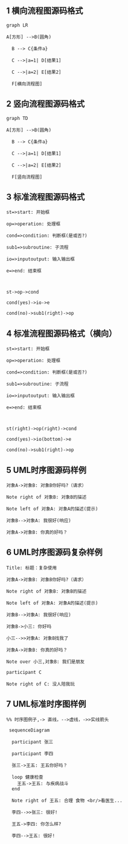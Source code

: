 ## 1 横向流程图源码格式



```mermaid
graph LR

A[方形] -->B(圆角)

  B --> C{条件a}

  C -->|a=1| D[结果1]

  C -->|a=2| E[结果2]

  F[横向流程图]
```



## 2 竖向流程图源码格式

``` mermaid
graph TD

A[方形] -->B(圆角)

  B --> C{条件a}

  C -->|a=1| D[结果1]

  C -->|a=2| E[结果2]

  F[竖向流程图]
```

## 3 标准流程图源码格式

``` flow
st=>start: 开始框

op=>operation: 处理框

cond=>condition: 判断框(是或否?)

sub1=>subroutine: 子流程

io=>inputoutput: 输入输出框

e=>end: 结束框



st->op->cond

cond(yes)->io->e

cond(no)->sub1(right)->op
```

## 4 标准流程图源码格式（横向）

``` flow
st=>start: 开始框

op=>operation: 处理框

cond=>condition: 判断框(是或否?)

sub1=>subroutine: 子流程

io=>inputoutput: 输入输出框

e=>end: 结束框



st(right)->op(right)->cond

cond(yes)->io(bottom)->e

cond(no)->sub1(right)->op
```

## 5 UML时序图源码样例

```sequence
对象A->对象B: 对象B你好吗?（请求）

Note right of 对象B: 对象B的描述

Note left of 对象A: 对象A的描述(提示)

对象B-->对象A: 我很好(响应)

对象A->对象B: 你真的好吗？
```



## 6 UML时序图源码复杂样例

```sequence
Title: 标题：复杂使用

对象A->对象B: 对象B你好吗?（请求）

Note right of 对象B: 对象B的描述

Note left of 对象A: 对象A的描述(提示)

对象B-->对象A: 我很好(响应)

对象B->小三: 你好吗

小三-->>对象A: 对象B找我了

对象A->对象B: 你真的好吗？

Note over 小三,对象B: 我们是朋友

participant C

Note right of C: 没人陪我玩
```

## 7 UML标准时序图样例

```mermaid
%% 时序图例子,-> 直线，-->虚线，->>实线箭头

 sequenceDiagram

  participant 张三

  participant 李四

  张三->王五: 王五你好吗？

  loop 健康检查
  	王五->王五: 与疾病战斗
  end

  Note right of 王五: 合理 食物 <br/>看医生...

  李四-->>张三: 很好!

  王五->李四: 你怎么样?

  李四-->王五: 很好!
```